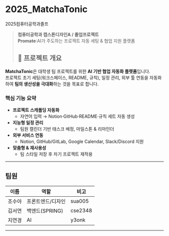 # 2025_MatchaTonic
2025컴퓨터공학과졸프

> **컴퓨터공학과 캡스톤디자인A / 졸업프로젝트**  
> **Promate**:AI가 주도하는 프로젝트 자동 세팅 & 협업 지원 플랫폼
>
> ## 📌 프로젝트 개요  
**MatchaTonic**은 대학생 팀 프로젝트를 위한 **AI 기반 협업 자동화 플랫폼**입니다.  
프로젝트 초기 세팅(워크스페이스, README, 규칙), 일정 관리, 외부 툴 연동을 자동화하여 **팀의 생산성을 극대화**하는 것을 목표로 합니다.  

### 핵심 기능 요약  
- **프로젝트 스캐폴딩 자동화**  
  - 자연어 입력 → Notion·GitHub·README·규칙 세트 자동 생성  
- **지능형 일정 관리**  
  - 팀원 캘린더 기반 태스크 배정, 마일스톤 & 리마인더  
- **외부 서비스 연동**  
  - Notion, GitHub/GitLab, Google Calendar, Slack/Discord 지원  
- **맞춤형 & 재사용성**  
  - 팀 스타일 저장 후 차기 프로젝트 재적용  

---
## 팀원
| 이름 | 역할 | 비고 |
| --- | --- | --- |
| 조수아 | 프론트엔드/디자인 |sua005 |
| 김서연 | 백엔드(SPRING) |cse2348|
| 지연경 | AI | y3onk |
---
